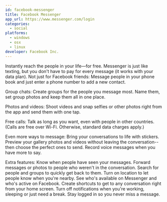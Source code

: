```yaml
---
id: facebook-messenger
title: Facebook Messenger
app_url: https://www.messenger.com/login
categories:
  - social
platforms:
  - windows
  - osx
  - linux
developer: Facebook Inc.
---
```

Instantly reach the people in your life—for free. Messenger is just like texting, but you don't have to pay for every message (it works with your data plan).
Not just for Facebook friends: Message people in your phone book and just enter a phone number to add a new contact.

Group chats: Create groups for the people you message most. Name them, set group photos and keep them all in one place.

Photos and videos: Shoot videos and snap selfies or other photos right from the app and send them with one tap.

Free calls: Talk as long as you want, even with people in other countries. (Calls are free over Wi-Fi. Otherwise, standard data charges apply.)

Even more ways to message:
Bring your conversations to life with stickers.
Preview your gallery photos and videos without leaving the conversation--then choose the perfect ones to send.
Record voice messages when you have more to say.

Extra features:
Know when people have seen your messages.
Forward messages or photos to people who weren't in the conversation.
Search for people and groups to quickly get back to them.
Turn on location to let people know when you're nearby.
See who's available on Messenger and who's active on Facebook.
Create shortcuts to get to any conversation right from your home screen.
Turn off notifications when you're working, sleeping or just need a break.
Stay logged in so you never miss a message.
